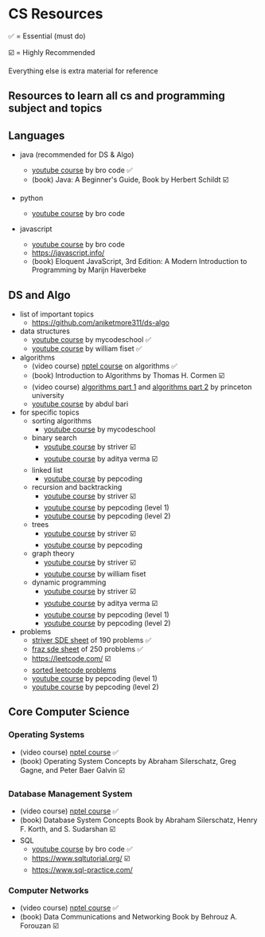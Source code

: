 # CS Resources

✅ = Essential (must do)

☑️ = Highly Recommended

Everything else is extra material for reference

## Resources to learn all cs and programming subject and topics

## Languages

- java (recommended for DS & Algo)

  - [youtube course](https://www.youtube.com/watch?v=xk4_1vDrzzo) by bro code ✅
  - (book) Java: A Beginner's Guide, Book by Herbert Schildt ☑️

- python

  - [youtube course](https://www.yout️ube.com/watch?v=XKHEtdqhLK8) by bro code

- javascript
  - [youtube course](https://www.youtube.com/watch?v=8dWL3wF_OMw) by bro code
  - https://javascript.info/
  - (book) Eloquent JavaScript, 3rd Edition: A Modern Introduction to Programming by Marijn Haverbeke

## DS and Algo

- list of important topics
  - https://github.com/aniketmore311/ds-algo
- data structures
  - [youtube course](https://www.youtube.com/playlist?list=PL2_aWCzGMAwI3W_JlcBbtYTwiQSsOTa6P) by mycodeschool ✅
  - [youtube course](https://www.youtube.com/playlist?list=PLDV1Zeh2NRsB6SWUrDFW2RmDotAfPbeHu) by william fiset ✅
- algorithms
  - (video course) [nptel course](https://www.youtube.com/playlist?list=PLyqSpQzTE6M9DKhN7z2fOpKTJWu-639_P) on algorithms ✅
  - (book) Introduction to Algorithms by Thomas H. Cormen ☑️
  - (video course) [algorithms part 1](https://www.coursera.org/learn/algorithms-part1) and [algorithms part 2](https://www.coursera.org/learn/algorithms-part2) by princeton university
  - [youtube course](https://www.youtube.com/playlist?list=PLDN4rrl48XKpZkf03iYFl-O29szjTrs_O) by abdul bari
- for specific topics
  - sorting algorithms
    - [youtube course](https://www.youtube.com/playlist?list=PL2_aWCzGMAwKedT2KfDMB9YA5DgASZb3U) by mycodeschool
  - binary search
    - [youtube course](https://www.youtube.com/playlist?list=PLgUwDviBIf0pMFMWuuvDNMAkoQFi-h0ZF) by striver ☑️
    - [youtube course](https://www.youtube.com/playlist?list=PL_z_8CaSLPWeYfhtuKHj-9MpYb6XQJ_f2) by aditya verma ☑️
  - linked list
    - [youtube course](https://www.youtube.com/playlist?list=PL-Jc9J83PIiF5VZmktfqW6WVU1pxBF6l_) by pepcoding
  - recursion and backtracking
    - [youtube course](https://www.youtube.com/playlist?list=PLgUwDviBIf0rGlzIn_7rsaR2FQ5e6ZOL9) by striver ☑️
    - [youtube course](https://www.youtube.com/playlist?list=PL-Jc9J83PIiFxaBahjslhBD1LiJAV7nKs) by pepcoding (level 1)
    - [youtube course](https://www.youtube.com/playlist?list=PL-Jc9J83PIiHO9SQ6lxGuDsZNt2mkHEn0) by pepcoding (level 2)
  - trees
    - [youtube course](https://www.youtube.com/playlist?list=PLgUwDviBIf0q8Hkd7bK2Bpryj2xVJk8Vk) by striver ☑️
    - [youtube course](https://www.youtube.com/playlist?list=PL-Jc9J83PIiEmjuIVDrwR9h5i9TT2CEU_) by pepcoding
  - graph theory
    - [youtube course](https://www.youtube.com/playlist?list=PLgUwDviBIf0oE3gA41TKO2H5bHpPd7fzn) by striver ☑️
    - [youtube course](https://www.youtube.com/playlist?list=PLDV1Zeh2NRsDGO4--qE8yH72HFL1Km93P) by william fiset
  - dynamic programming
    - [youtube course](https://www.youtube.com/playlist?list=PLgUwDviBIf0qUlt5H_kiKYaNSqJ81PMMY) by striver ☑️
    - [youtube course](https://www.youtube.com/playlist?list=PL_z_8CaSLPWekqhdCPmFohncHwz8TY2Go) by aditya verma ☑️
    - [youtube course](https://www.youtube.com/playlist?list=PL-Jc9J83PIiG8fE6rj9F5a6uyQ5WPdqKy) by pepcoding (level 1)
    - [youtube course](https://www.youtube.com/playlist?list=PL-Jc9J83PIiEZvXCn-c5UIBvfT8dA-8EG) by pepcoding (level 2)
- problems
  - [striver SDE sheet](https://takeuforward.org/interviews/strivers-sde-sheet-top-coding-interview-problems/) of 190 problems ✅
  - [fraz sde sheet](https://leadcoding.in/dsa-sheet/) of 250 problems ✅
  - https://leetcode.com/ ☑️
  - [sorted leetcode problems](https://github.com/adixmr/leetcode)
  - [youtube course](https://www.youtube.com/playlist?list=PL-Jc9J83PIiFj7YSPl2ulcpwy-mwj1SSk) by pepcoding (level 1)
  - [youtube course](https://www.youtube.com/playlist?list=PL-Jc9J83PIiE-181crLG1xSIWhTGKFiMY) by pepcoding (level 2)

## Core Computer Science

### Operating Systems

- (video course) [nptel course](https://www.youtube.com/playlist?list=PLsylUObW5M3CAGT6OdubyH6FztKfJCcFB) ✅
- (book) Operating System Concepts by Abraham Silerschatz, Greg Gagne, and Peter Baer Galvin ☑️

### Database Management System

- (video course) [nptel course](https://www.youtube.com/playlist?list=PLJ5C_6qdAvBHKccG0ZyOxcf_2YO6r4Q4l) ✅
- (book) Database System Concepts Book by Abraham Silerschatz, Henry F. Korth, and S. Sudarshan ☑️
- SQL
  - [youtube course](https://www.youtube.com/watch?v=5OdVJbNCSso) by bro code ✅
  - https://www.sqltutorial.org/ ☑️
  - https://www.sql-practice.com/

### Computer Networks

- (video course) [nptel course](https://www.youtube.com/playlist?list=PLbRMhDVUMngf-peFloB7kyiA40EptH1up) ✅
- (book) Data Communications and Networking
  Book by Behrouz A. Forouzan ☑️
